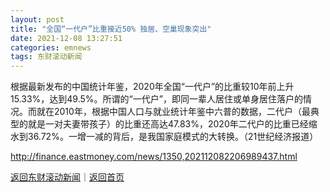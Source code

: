 ```yaml
---
layout: post
title: "全国“一代户”比重接近50% 独居、空巢现象突出"
date: 2021-12-08 13:27:51
categories: emnews
tags: 东财滚动新闻
---
```


根据最新发布的中国统计年鉴，2020年全国“一代户”的比重较10年前上升15.33%，达到49.5%。所谓的“一代户”，即同一辈人居住或单身居住落户的情况。而就在2010年，根据中国人口与就业统计年鉴中六普的数据，二代户（最典型的就是一对夫妻带孩子）的比重还高达47.83%，2020年二代户的比重已经缩水到36.72%。一增一减的背后，是我国家庭模式的大转换。（21世纪经济报道）

<http://finance.eastmoney.com/news/1350,202112082206989437.html>

[返回东财滚动新闻](//finews.withounder.com/emnews/)｜[返回首页](//finews.withounder.com/)